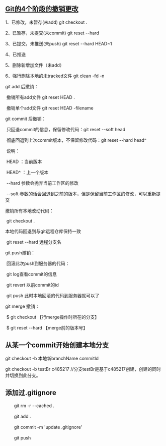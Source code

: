 ## [Git的4个阶段的撤销更改](https://segmentfault.com/a/1190000011969554)

1、已修改，未暂存(未add)			git checkout .

2、已暂存，未提交(未commit)		git reset --hard

3、已提交，未推送(未push)		git reset --hard HEAD~1

4、已推送	

5、删除新增加文件（未add）

6、强行删除本地的未tracked文件		git clean -fd -n



git add 后撤销： 

​	撤销所有add文件 git reset HEAD .

​    撤销单个add文件 git reset HEAD -filename



git commit 后撤销：

​	只回退commit的信息，保留修改代码：git reset --soft head

​	彻底回退到上次commit版本，不保留修改代码：git reset --hard head^

​	说明：

​	HEAD ：当前版本

​	HEAD^ ：上一个版本

​	--hard 参数会抛弃当前工作区的修改

​	--soft 参数的话会回退到之前的版本，但是保留当前工作区的修改，可以重新提交



撤销所有本地改动代码： 

​	git checkout .

本地代码回退到与git远程仓库保持一致 

​	git reset --hard 远程分支名

git push撤销： 

​	回滚此次push到服务器的代码：

​	git log查看commit的信息

​	git revert 以前commit的id

​	git push 此时本地回滚的代码到服务器就可以了



git merge 撤销： 

​	$ git checkout 【行merge操作时所在的分支】

​	$ git reset --hard 【merge前的版本号】





## 从某一个**commit**开始创建本地分支 

git checkout -b 本地新branchName commitId

git checkout -b testBr c485217 //分支testBr是基于c485217创建，创建的同时并切换到此分支。



## 添加过.gitignore

　　git rm -r --cached .

　　git add .

　　git commit -m 'update .gitignore'

　　git push